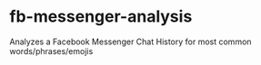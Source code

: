 # fb-messenger-analysis
Analyzes a Facebook Messenger Chat History for most common words/phrases/emojis
